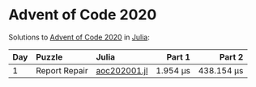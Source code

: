 # Advent of Code 2020

Solutions to [Advent of Code 2020](https://adventofcode.com/2020/) in [Julia](https://julialang.org/):

| Day  | Puzzle        | Julia                                              |   Part 1 |     Part 2 |
| :--- | :------------ | :------------------------------------------------- | -------: | ---------: |
| 1    | Report Repair | [aoc202001.jl](2020/01_report_repair/aoc202001.jl) | 1.954 μs | 438.154 μs |

